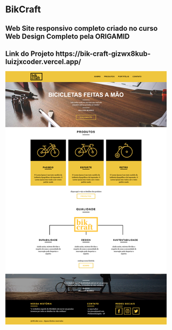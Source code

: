 # BikCraft
<h2>Web Site responsivo completo criado no curso Web Design Completo pela ORIGAMID</h2>
<h2>Link do Projeto https://bik-craft-gizwx8kub-luizjxcoder.vercel.app/</h2>

<img src="https://github.com/luizjxcoder/BIKCRAFT/blob/master/screenshot-bik-craft-gizwx8kub-luizjxcoder.vercel.app-2022.01.15-19_04_55.png"/>




